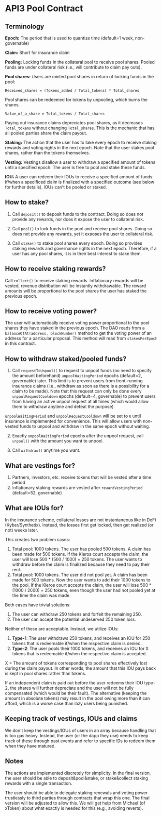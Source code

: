 # API3 Pool Contract

## Terminology

**Epoch:**
The period that is used to quantize time (default=1 week, non-governable)

**Claim:**
Short for insurance claim

**Pooling:**
Locking funds in the collateral pool to receive pool shares.
Pooled funds are under collateral risk (i.e., will contribute to claim pay outs).

**Pool shares:**
Users are minted pool shares in return of locking funds in the pool:

```
Received_shares = (Tokens_added / Total_tokens) * Total_shares
```

Pool shares can be redeemed for tokens by unpooling, which burns the shares.

```
Value_of_a_share = Total_tokens / Total_shares
```

Paying out insurance claims depreciates pool shares, as it decreases `Total_tokens` without changing `Total_shares`.
This is the mechanic that has all pooled parties share the claim payout.

**Staking:**
The action that the user has to take every epoch to receive staking rewards and voting rights in the next epoch.
Note that the user stakes pool shares, rather than the tokens themselves.

**Vesting:**
Vestings disallow a user to withdraw a specified amount of tokens until a specified epoch.
The user is free to pool and stake these funds.

**IOU:**
A user can redeem their IOUs to receive a specified amount of funds if/when a specificed claim is finalized with a specified outcome (see below for further details).
IOUs can't be pooled or staked.

## How to stake?

1. Call `deposit()` to deposit funds to the contract.
Doing so does not provide any rewards, nor does it expose the user to collateral risk.

2. Call `pool()` to lock funds in the pool and receive pool shares.
Doing so does not provide any rewards, yet it exposes the user to collateral risk.

3. Call `stake()` to stake pool shares every epoch.
Doing so provides staking rewards and governance rights in the next epoch.
Therefore, if a user has any pool shares, it is in their best interest to stake them.

## How to receive staking rewards?

Call `collect()` to receive staking rewards.
Inflationary rewards will be vested, revenue distribution will be instantly withdrawable.
The reward amounts will be proportional to the pool shares the user has staked the previous epoch.

## How to receive voting power?

The user will automatically receive voting power proportional to the pool shares they have staked in the previous epoch.
The DAO reads from a `balanceOfAt(address, blockNumber)` method to get the voting power of an address for a particular proposal.
This method will read from `stakesPerEpoch` in this contract.

## How to withdraw staked/pooled funds?

1. Call `requestToUnpool()` to request to unpool funds (no need to specify the amount beforehand) `unpoolWaitingPeriod` epochs (default=2, governable) later.
This limit is to prevent users from front-running insurance claims (i.e., withdraw as soon as there is a possibility for a claim to be made).
Note that this request can only be done every `unpoolRequestCooldown` epochs (default=4, governable) to prevent users from having an active unpool request at all times (which would allow them to withdraw anytime and defeat the purpose).

`unpoolWaitingPeriod` and `unpoolRequestCooldown` will be set to `0` until insurance is implemented for convenience.
This will allow users with non-vested funds to unpool and withdraw in the same epoch without waiting.

2. Exactly `unpoolWaitingPeriod` epochs after the unpool request, call `unpool()` with the amount you want to unpool.

3. Call `withdraw()` anytime you want.

## What are vestings for?

1. Partners, investors, etc. receive tokens that will be vested after a time period
2. Inflationary staking rewards are vested after `rewardVestingPeriod` (default=52, governable)

## What are IOUs for?

In the insurance scheme, collateral losses are not instantaneous like in DeFi (Kyber/Synthetix).
Instead, the losses first get locked, then get realized (or not) weeks later.

This creates two problem cases:
1. Total pool: 1000 tokens.
The user has pooled 500 tokens.
A claim has been made for 500 tokens.
If the Kleros court accepts the claim, the user will lose 500 * (500 / 1000) = 250 tokens.
The user wants to withdraw before the claim is finalized because they need to pay their rent.
2. Total pool: 1000 tokens.
The user did not pool yet.
A claim has been made for 500 tokens.
Now the user wants to add their 1000 tokens to the pool.
If the Kleros court accepts the claim, the user will lose 500 * (1000 / 2000) = 250 tokens, even though the user had not pooled yet at the time the claim was made.

Both cases have trivial solutions:
1. The user can withdraw 250 tokens and forfeit the remaining 250.
2. The user can accept the potential undeserved 250 token loss.

Neither of these are acceptable.
Instead, we utilize IOUs:
1. **Type-1**:
The user withdraws 250 tokens, and receives an IOU for 250 tokens that is redeemable if/when the respective claim is denied.
1. **Type-2**:
The user pools their 1000 tokens, and receives an IOU for X tokens that is redeemable if/when the respective claim is accepted.

X = The amount of tokens corresponding to pool shares effectively lost during the claim payout.
In other words, the amount that this IOU pays back is kept in pool shares rather than tokens.

If an independent claim is paid out before the user redeems their IOU type-2, the shares will further depreciate and the user will not be fully compensated (which would be their fault).
The alternative (keeping the amount in absolute tokens) may result in the pool owing more than it can afford, which is a worse case than lazy users being punished.

## Keeping track of vestings, IOUs and claims

We don't keep the vestings/IOUs of users in an array because handling that is too gas heavy.
Instead, the user (or the dapp they use) needs to keep track of these through past events and refer to specific IDs to redeem them when they have matured.

## Notes

The actions are implemented discretely for simplicity.
In the final version, the user should be able to deposit&pool&stake, or stake&collect staking rewards with a single transaction.

The user should be able to delegate staking renewals and voting power trustlessly to third parties through contracts that wrap this one.
The final version will be adjusted to allow this.
We will get help from Michael (of xToken) about what exactly is needed for this (e.g., avoiding reverts).